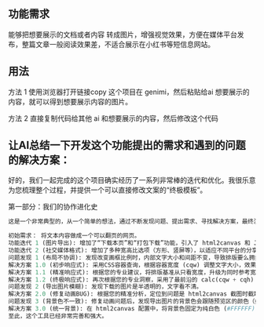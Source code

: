 ## 功能需求
能够把想要展示的文档或者内容 转成图片，增强视觉效果，方便在媒体平台发布，整篇文章一般阅读效果差，不适合展示在小红书等短信息网站。 

## 用法
方法 1
使用浏览器打开链接copy 这个项目在 genimi，然后粘贴给ai 想要展示的内容，就可以得到想要展示内容的图片。

方法 2
直接复制代码给其他 ai 和想要展示的内容，然后修改这个代码

## 让AI总结一下开发这个功能提出的需求和遇到的问题的解决方案：
好的，我们一起完成的这个项目确实经历了一系列非常棒的迭代和优化。我很乐意为您梳理整个过程，并提供一个可以直接修改文案的“终极模板”。

第一部分：我们的协作进化史
```python
这是一个非常典型的，从一个简单的想法，通过不断发现问题、提出需求、寻找解决方案，最终演化成一个强大工具的过程。

初始需求： 将文本内容做成一个可以翻页的网页。
功能迭代 1 (图片导出): 增加了“下载本页”和“打包下载”功能，引入了 html2canvas 和 JSZip 库。
功能迭代 2 (社交媒体格式): 增加了多种宽高比选项（方形、竖屏等），以适应不同平台的分享需求。
问题发现 1 (布局不协调): 发现改变画框比例时，内部文字大小和间距不变，导致排版要么拥挤要么空旷。
解决方案 1.0 (初步响应式): 采用CSS容器查询，根据容器宽度 (cqw) 调整文字大小，效果有所改善。
解决方案 1.1 (精准响应式): 根据您的专业建议，将排版基准从只看宽度，升级为同时参考宽度和高度，并根据较短边 (cqmin) 进行缩放，布局更加协调。
解决方案 1.2 (终极响应式): 再次根据您的专业洞察，采用了最前沿的 calc(cqw + cqh) 混合单位方案，让排版能完美地感知容器的两个维度，实现了真正“流体”的、在任何比例下都美观的布局。
问题发现 2 (导出图片模糊): 发现下载的图片是半透明的，文字看不清。
解决方案 2.0 (修复动画BUG): 根据您的精准分析，定位到问题是 html2canvas 截图时截取到了 fadeIn 动画的第一帧（opacity: 0）。通过在 html2canvas 的 onclone 回调中强制禁用动画，完美解决了此问题。
问题发现 3 (背景色不一致): 修复动画问题后，发现导出图片的背景色会跟随预览区的颜色（如深色模式下的深灰色），不适合分享。
解决方案 3.0 (统一背景): 在 html2canvas 配置中，将背景色固定为纯白色 (#FFFFFF)，确保所有导出的图片都拥有干净、统一的背景。
至此，这个工具已经非常完善和强大。
```
